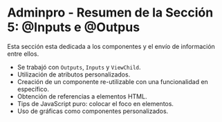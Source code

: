 # Adminpro - Resumen de la Sección 5: @Inputs e @Outpus

Esta sección esta dedicada a los componentes y el envío de información entre ellos.

- Se trabajó con `Outputs`, `Inputs` y `ViewChild`.
- Utilización de atributos personalizados.
- Creación de un componente re-utilizable con una funcionalidad en específico.
- Obtención de referencias a elementos HTML.
- Tips de JavaScript puro: colocar el foco en elementos.
- Uso de gráficas como componentes personalizados.